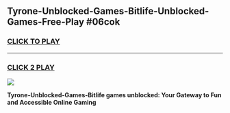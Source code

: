 
## Tyrone-Unblocked-Games-Bitlife-Unblocked-Games-Free-Play #06cok
<h3>
<a href="https://us.freeplayer.one?title=Tyrone-Unblocked-Games-Bitlife&ref=9M">CLICK TO PLAY</a></h3>
<hr>

<h3>
<a href="https://us.freeplayer.one?title=Tyrone-Unblocked-Games-Bitlife&ref=9M">CLICK 2 PLAY</a>
  
</h3>

<a href="https://us.freeplayer.one?title=Tyrone-Unblocked-Games-Bitlife&ref=9M"><img src="https://clearcache.store/games.png"></a>


**Tyrone-Unblocked-Games-Bitlife games unblocked: Your Gateway to Fun and Accessible Online Gaming**
